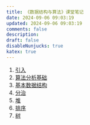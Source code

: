 ```yaml
---
title: 《数据结构与算法》课堂笔记
date: 2024-09-06 09:03:19
updated: 2024-09-06 09:03:19
comments: false
description: 
draft: false
disableNunjucks: true
katex: true
---
```


<!-- {{{ INDEX NORMAL START -->
1. [引入](01-introduction)
2. [算法分析基础](02-basics-of-algorithm-analysis)
3. [基本数据结构](03-basic-data-structures)
4. [分治](04-divide-and-conquer)
5. [堆](05-heap)
6. [排序](06-sorting)
7. [树](07-trees)
<!-- }}} INDEX NORMAL END -->
